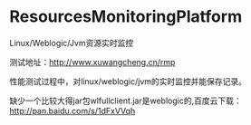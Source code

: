 # ResourcesMonitoringPlatform
Linux/Weblogic/Jvm资源实时监控

测试地址：http://www.xuwangcheng.cn/rmp

性能测试过程中，对linux/weblogic/jvm的实时监控并能保存记录。

缺少一个比较大得jar包wlfullclient.jar是weblogic的,百度云下载：http://pan.baidu.com/s/1dFxVVqh
